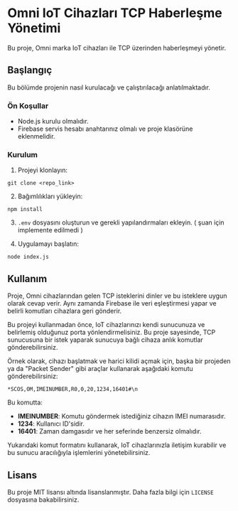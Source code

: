 # Omni IoT Cihazları TCP Haberleşme Yönetimi

Bu proje, Omni marka IoT cihazları ile TCP üzerinden haberleşmeyi yönetir.

## Başlangıç

Bu bölümde projenin nasıl kurulacağı ve çalıştırılacağı anlatılmaktadır.

### Ön Koşullar

- Node.js kurulu olmalıdır.
- Firebase servis hesabı anahtarınız olmalı ve proje klasörüne eklenmelidir.

### Kurulum

1. Projeyi klonlayın:

```
git clone <repo_link>
```

2. Bağımlılıkları yükleyin:

```
npm install
```

3. `.env` dosyasını oluşturun ve gerekli yapılandırmaları ekleyin. ( şuan için implemente edilmedi )

4. Uygulamayı başlatın:

```
node index.js
```

 

## Kullanım

Proje, Omni cihazlarından gelen TCP isteklerini dinler ve bu isteklere uygun olarak cevap verir. Aynı zamanda Firebase ile veri eşleştirmesi yapar ve belirli komutları cihazlara geri gönderir.

Bu projeyi kullanmadan önce, IoT cihazlarınızı kendi sunucunuza ve belirlemiş olduğunuz porta yönlendirmelisiniz. Bu proje sayesinde, TCP sunucusuna bir istek yaparak sunucuya bağlı cihaza anlık komutlar gönderebilirsiniz.

Örnek olarak, cihazı başlatmak ve harici kilidi açmak için, başka bir projeden ya da "Packet Sender" gibi araçlar kullanarak aşağıdaki komutu gönderebilirsiniz:

```
*SCOS,OM,IMEINUMBER,R0,0,20,1234,16401#\n
```

Bu komutta:

- **IMEINUMBER**: Komutu göndermek istediğiniz cihazın IMEI numarasıdır.
- **1234**: Kullanıcı ID'sidir.
- **16401**: Zaman damgasıdır ve her seferinde benzersiz olmalıdır.

Yukarıdaki komut formatını kullanarak, IoT cihazlarınızla iletişim kurabilir ve bu sunucu aracılığıyla işlemlerini yönetebilirsiniz.

 

## Lisans

Bu proje MIT lisansı altında lisanslanmıştır. Daha fazla bilgi için `LICENSE` dosyasına bakabilirsiniz.
 